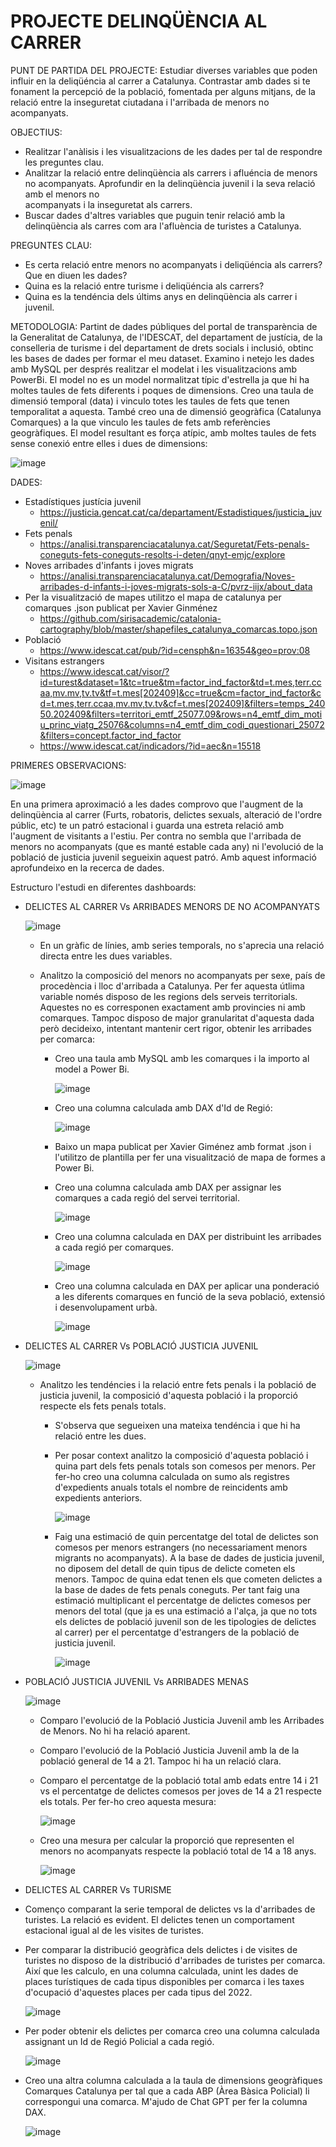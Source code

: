 # PROJECTE DELINQÜÈNCIA AL CARRER

PUNT DE PARTIDA DEL PROJECTE: Estudiar diverses variables que poden influir en la deliqüéncia al carrer a Catalunya. Contrastar amb dades si te fonament la percepció de la població, fomentada per alguns mitjans, de la relació entre la inseguretat ciutadana i l'arribada de menors no acompanyats.   

OBJECTIUS: 
* Realitzar l'anàlisis i les visualitzacions de les dades per tal de respondre les preguntes clau.
* Analitzar la relació entre delinqüència als carrers i afluéncia de menors no acompanyats. Aprofundir en la delinqüència juvenil i la seva relació amb el menors no         
  acompanyats i la inseguretat als carrers. 
* Buscar dades d'altres variables que puguin tenir relació amb la delinqüència als carres com ara l'afluència de turistes a Catalunya.

PREGUNTES CLAU: 
* Es certa relació entre menors no acompanyats i deliqüéncia als carrers? Que en diuen les dades?
* Quina es la relació entre turisme i deliqüéncia als carrers? 
* Quina es la tendéncia dels últims anys en delinqüència als carrer i juvenil.

METODOLOGIA: Partint de dades públiques del portal de transparència de la Generalitat de Catalunya, de l'IDESCAT, del departament de justícia, de la conselleria de turisme i del departament de drets socials i inclusió, obtinc les bases de dades per formar el meu dataset. Examino i netejo les dades amb MySQL per després realitzar el modelat i les visualitzacions amb PowerBi.
El model no es un model normalitzat típic d'estrella ja que hi ha moltes taules de fets diferents i poques de dimensions. Creo una taula de dimensió temporal (data) i vinculo totes les taules de fets que tenen temporalitat a aquesta. També creo una de dimensió geogràfica (Catalunya Comarques) a la que vinculo les taules de fets amb referències geogràfiques.
El model resultant es força atípic, amb moltes taules de fets sense conexió entre elles i dues de dimensions:

![image](https://github.com/user-attachments/assets/71265c60-d448-4683-9762-72da669044ec)


DADES:

* Estadístiques justícia juvenil
  * https://justicia.gencat.cat/ca/departament/Estadistiques/justicia_juvenil/
* Fets penals
  * https://analisi.transparenciacatalunya.cat/Seguretat/Fets-penals-coneguts-fets-coneguts-resolts-i-deten/qnyt-emjc/explore
* Noves arribades d'infants i joves migrats
  * https://analisi.transparenciacatalunya.cat/Demografia/Noves-arribades-d-infants-i-joves-migrats-sols-a-C/pvrz-iijx/about_data
* Per la visualització de mapes utilitzo el mapa de catalunya per comarques .json  publicat per Xavier Ginménez
  * https://github.com/sirisacademic/catalonia-cartography/blob/master/shapefiles_catalunya_comarcas.topo.json
* Població
  * https://www.idescat.cat/pub/?id=censph&n=16354&geo=prov:08 
* Visitans estrangers
  * https://www.idescat.cat/visor/?id=turest&dataset=1&tc=true&tm=factor_ind_factor&td=t.mes,terr.ccaa,mv.mv,tv.tv&tf=t.mes[202409]&cc=true&cm=factor_ind_factor&cd=t.mes,terr.ccaa,mv.mv,tv.tv&cf=t.mes[202409]&filters=temps_24050.202409&filters=territori_emtf_25077.09&rows=n4_emtf_dim_motiu_princ_viatg_25076&columns=n4_emtf_dim_codi_questionari_25072&filters=concept.factor_ind_factor
  * https://www.idescat.cat/indicadors/?id=aec&n=15518
     
 
PRIMERES OBSERVACIONS:

![image](https://github.com/user-attachments/assets/0d49d539-b6c0-41fa-895b-1837f96c930d)

En una primera aproximació a les dades comprovo que l'augment de la delinqüència al carrer (Furts, robatoris, delictes sexuals, alteració de l'ordre públic, etc) te un patró estacional i guarda una estreta relació amb l'augment de visitants a l'estiu. Per contra no sembla que l'arribada de menors no acompanyats (que es manté estable cada any) ni l'evolució de la població de justicia juvenil segueixin aquest patró.
Amb aquest informació aprofundeixo en la recerca de dades. 

Estructuro l'estudi en diferentes dashboards:

* DELICTES AL CARRER Vs ARRIBADES MENORS DE NO ACOMPANYATS


  ![image](https://github.com/user-attachments/assets/3d7a074a-db61-4b64-9482-4c61136516f4)

  
  * En un gràfic de línies, amb series temporals, no s'aprecia una relació directa entre les dues variables.
    
  * Analitzo la composició del menors no acompanyats per sexe, país de procedència i lloc d'arribada a Catalunya.
    Per fer aquesta útlima variable només disposo de les regions dels serveis territorials. Aquestes no es corresponen exactament amb provincies ni amb 
    comarques. Tampoc disposo de major granularitat d'aquesta dada però decideixo, intentant mantenir cert rigor, obtenir les arribades per comarca:
    
      * Creo una taula amb MySQL amb les comarques i la importo al model a Power Bi.
        
        ![image](https://github.com/user-attachments/assets/e138f678-8978-44fc-8220-0b2db701de5d)

      * Creo una columna calculada amb DAX d'Id de Regió:
        
        ![image](https://github.com/user-attachments/assets/53714233-149b-4606-8b02-ab5762004f57)
        
      * Baixo un mapa publicat per Xavier Giménez amb format .json i l'utilitzo de plantilla per fer una visualització de mapa de formes a Power Bi.
        
      * Creo una columna calculada amb DAX per assignar les comarques a cada regió del servei territorial.
        
        ![image](https://github.com/user-attachments/assets/2d57acce-0947-4575-96af-7f1555a7b569)
        
      * Creo una columna calculada en DAX per distribuint les arribades a cada regió per comarques.
 
        ![image](https://github.com/user-attachments/assets/35ee060e-3e18-4f21-999a-949d0a6414d9)
        
      * Creo una columna calculada en DAX per aplicar una ponderació a les diferents comarques en funció de la seva població, extensió i desenvolupament urbà.
        
        ![image](https://github.com/user-attachments/assets/aeb2707d-fd19-48f8-9163-d5d83af38429)        
      
    
* DELICTES AL CARRER Vs POBLACIÓ JUSTICIA JUVENIL


  ![image](https://github.com/user-attachments/assets/bc9e7076-21aa-4e76-9945-2a0d06840545)


  * Analitzo les tendéncies i la relació entre fets penals i la població de justicia juvenil, la composició d'aquesta població i la proporció respecte els fets penals totals.
    *  S'observa que segueixen una mateixa tendéncia i que hi ha relació entre les dues.
    *  Per posar context analitzo la composició d'aquesta població i quina part dels fets penals totals son comesos per menors. Per fer-ho creo una columna 
       calculada on sumo als registres d'expedients anuals totals el nombre de reincidents amb expedients anteriors.

        ![image](https://github.com/user-attachments/assets/a7f40f23-ef02-4aa6-ac56-8c4b888035f5)

    *  Faig una estimació de quin percentatge del total de delictes son comesos per menors estrangers (no necessariament menors migrants no acompanyats). A
       la base de dades de justicia juvenil, no diposem del detall de quin tipus de delicte cometen els menors. Tampoc de quina edat tenen els que cometen 
       delictes a la base de dades de fets penals coneguts.
       Per tant faig una estimació multiplicant el percentatge de delictes comesos per menors del total (que ja es una estimació a l'alça, ja que no tots 
       els delictes de població juvenil son de les tipologies de delictes al carrer) per el percentatge d'estrangers de la població de justicia juvenil.

        ![image](https://github.com/user-attachments/assets/9c5961b6-c832-478e-a59d-0495a7142763)

       

* POBLACIÓ JUSTICIA JUVENIL Vs ARRIBADES MENAS


  ![image](https://github.com/user-attachments/assets/6dfd82e7-7d87-4b2a-986e-799fdc76ef14)


  * Comparo l'evolució de la Població Justicia Juvenil amb les Arribades de Menors. No hi ha relació aparent.
  * Comparo l'evolució de la Població Justicia Juvenil amb la de la població general de 14 a 21. Tampoc hi ha un relació clara.
  * Comparo el percentatge de la població total amb edats entre 14 i 21 vs el percentatge de delictes comesos per joves de 14 a 21 respecte els totals.
    Per fer-ho creo aquesta mesura:

    ![image](https://github.com/user-attachments/assets/69920899-c193-430b-86ce-4602933dd19d)

  * Creo una mesura per calcular la proporció que representen el menors no acompanyats respecte la població total de 14 a 18 anys. 
 
    ![image](https://github.com/user-attachments/assets/6d54392b-2401-486e-a9fa-6228f8aa8529)



* DELICTES AL CARRER Vs TURISME


  
  
 * Començo comparant la serie temporal de delictes vs la d'arribades de turistes. La relació es evident. El delictes tenen un comportament estacional igual al de les visites de turistes.
   
* Per comparar la distribució geogràfica dels delictes i de visites de turistes no disposo de la distribució d'arribades de turistes per comarca. Així que les calculo, en una columna calculada, unint les dades de places turístiques de cada tipus disponibles per comarca i les taxes d'ocupació d'aquestes places per cada tipus del 2022.

  ![image](https://github.com/user-attachments/assets/c1ecb73e-d6b7-40f6-b996-73b06969d209)
  
* Per poder obtenir els delictes per comarca creo una columna calculada assignant un Id de Regió Policial a cada regió.

  ![image](https://github.com/user-attachments/assets/76b117b2-56d7-4bad-8ff5-fe750a3a3125)

 * Creo una altra columna calculada a la taula de dimensions geogràfiques Comarques Catalunya per tal que a cada ABP (Àrea Bàsica Policial) li correspongui una comarca. M'ajudo de Chat GPT per fer la columna DAX.

   ![image](https://github.com/user-attachments/assets/e5a12ea8-9782-4b96-aece-620e50ea5f72)



